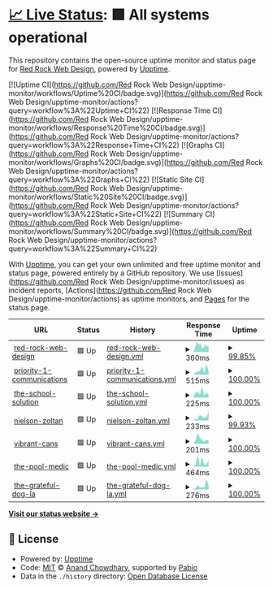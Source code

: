 # [📈 Live Status](https://demo.upptime.js.org): <!--live status--> **🟩 All systems operational**

This repository contains the open-source uptime monitor and status page for [Red Rock Web Design](https://demo.upptime.js.org), powered by [Upptime](https://github.com/upptime/upptime).

[![Uptime CI](https://github.com/Red Rock Web Design/upptime-monitor/workflows/Uptime%20CI/badge.svg)](https://github.com/Red Rock Web Design/upptime-monitor/actions?query=workflow%3A%22Uptime+CI%22)
[![Response Time CI](https://github.com/Red Rock Web Design/upptime-monitor/workflows/Response%20Time%20CI/badge.svg)](https://github.com/Red Rock Web Design/upptime-monitor/actions?query=workflow%3A%22Response+Time+CI%22)
[![Graphs CI](https://github.com/Red Rock Web Design/upptime-monitor/workflows/Graphs%20CI/badge.svg)](https://github.com/Red Rock Web Design/upptime-monitor/actions?query=workflow%3A%22Graphs+CI%22)
[![Static Site CI](https://github.com/Red Rock Web Design/upptime-monitor/workflows/Static%20Site%20CI/badge.svg)](https://github.com/Red Rock Web Design/upptime-monitor/actions?query=workflow%3A%22Static+Site+CI%22)
[![Summary CI](https://github.com/Red Rock Web Design/upptime-monitor/workflows/Summary%20CI/badge.svg)](https://github.com/Red Rock Web Design/upptime-monitor/actions?query=workflow%3A%22Summary+CI%22)

With [Upptime](https://upptime.js.org), you can get your own unlimited and free uptime monitor and status page, powered entirely by a GitHub repository. We use [Issues](https://github.com/Red Rock Web Design/upptime-monitor/issues) as incident reports, [Actions](https://github.com/Red Rock Web Design/upptime-monitor/actions) as uptime monitors, and [Pages](https://demo.upptime.js.org) for the status page.

<!--start: status pages-->
<!-- This summary is generated by Upptime (https://github.com/upptime/upptime) -->
<!-- Do not edit this manually, your changes will be overwritten -->
<!-- prettier-ignore -->
| URL | Status | History | Response Time | Uptime |
| --- | ------ | ------- | ------------- | ------ |
| <img alt="" src="https://icons.duckduckgo.com/ip3/www.redrockwebdesign.com.ico" height="13"> [red-rock-web-design](https://www.redrockwebdesign.com) | 🟩 Up | [red-rock-web-design.yml](https://github.com/Red-Rock-Web-Design/upptime-monitor/commits/HEAD/history/red-rock-web-design.yml) | <details><summary><img alt="Response time graph" src="./graphs/red-rock-web-design/response-time-week.png" height="20"> 360ms</summary><br><a href="https://Red-Rock-Web-Design.github.io/upptime-monitor/history/red-rock-web-design"><img alt="Response time 404" src="https://img.shields.io/endpoint?url=https%3A%2F%2Fraw.githubusercontent.com%2FRed-Rock-Web-Design%2Fupptime-monitor%2FHEAD%2Fapi%2Fred-rock-web-design%2Fresponse-time.json"></a><br><a href="https://Red-Rock-Web-Design.github.io/upptime-monitor/history/red-rock-web-design"><img alt="24-hour response time 323" src="https://img.shields.io/endpoint?url=https%3A%2F%2Fraw.githubusercontent.com%2FRed-Rock-Web-Design%2Fupptime-monitor%2FHEAD%2Fapi%2Fred-rock-web-design%2Fresponse-time-day.json"></a><br><a href="https://Red-Rock-Web-Design.github.io/upptime-monitor/history/red-rock-web-design"><img alt="7-day response time 360" src="https://img.shields.io/endpoint?url=https%3A%2F%2Fraw.githubusercontent.com%2FRed-Rock-Web-Design%2Fupptime-monitor%2FHEAD%2Fapi%2Fred-rock-web-design%2Fresponse-time-week.json"></a><br><a href="https://Red-Rock-Web-Design.github.io/upptime-monitor/history/red-rock-web-design"><img alt="30-day response time 379" src="https://img.shields.io/endpoint?url=https%3A%2F%2Fraw.githubusercontent.com%2FRed-Rock-Web-Design%2Fupptime-monitor%2FHEAD%2Fapi%2Fred-rock-web-design%2Fresponse-time-month.json"></a><br><a href="https://Red-Rock-Web-Design.github.io/upptime-monitor/history/red-rock-web-design"><img alt="1-year response time 404" src="https://img.shields.io/endpoint?url=https%3A%2F%2Fraw.githubusercontent.com%2FRed-Rock-Web-Design%2Fupptime-monitor%2FHEAD%2Fapi%2Fred-rock-web-design%2Fresponse-time-year.json"></a></details> | <details><summary><a href="https://Red-Rock-Web-Design.github.io/upptime-monitor/history/red-rock-web-design">99.85%</a></summary><a href="https://Red-Rock-Web-Design.github.io/upptime-monitor/history/red-rock-web-design"><img alt="All-time uptime 99.97%" src="https://img.shields.io/endpoint?url=https%3A%2F%2Fraw.githubusercontent.com%2FRed-Rock-Web-Design%2Fupptime-monitor%2FHEAD%2Fapi%2Fred-rock-web-design%2Fuptime.json"></a><br><a href="https://Red-Rock-Web-Design.github.io/upptime-monitor/history/red-rock-web-design"><img alt="24-hour uptime 99.34%" src="https://img.shields.io/endpoint?url=https%3A%2F%2Fraw.githubusercontent.com%2FRed-Rock-Web-Design%2Fupptime-monitor%2FHEAD%2Fapi%2Fred-rock-web-design%2Fuptime-day.json"></a><br><a href="https://Red-Rock-Web-Design.github.io/upptime-monitor/history/red-rock-web-design"><img alt="7-day uptime 99.85%" src="https://img.shields.io/endpoint?url=https%3A%2F%2Fraw.githubusercontent.com%2FRed-Rock-Web-Design%2Fupptime-monitor%2FHEAD%2Fapi%2Fred-rock-web-design%2Fuptime-week.json"></a><br><a href="https://Red-Rock-Web-Design.github.io/upptime-monitor/history/red-rock-web-design"><img alt="30-day uptime 99.94%" src="https://img.shields.io/endpoint?url=https%3A%2F%2Fraw.githubusercontent.com%2FRed-Rock-Web-Design%2Fupptime-monitor%2FHEAD%2Fapi%2Fred-rock-web-design%2Fuptime-month.json"></a><br><a href="https://Red-Rock-Web-Design.github.io/upptime-monitor/history/red-rock-web-design"><img alt="1-year uptime 99.97%" src="https://img.shields.io/endpoint?url=https%3A%2F%2Fraw.githubusercontent.com%2FRed-Rock-Web-Design%2Fupptime-monitor%2FHEAD%2Fapi%2Fred-rock-web-design%2Fuptime-year.json"></a></details>
| <img alt="" src="https://icons.duckduckgo.com/ip3/www.priority1communications.com.ico" height="13"> [priority-1-communications](https://www.priority1communications.com) | 🟩 Up | [priority-1-communications.yml](https://github.com/Red-Rock-Web-Design/upptime-monitor/commits/HEAD/history/priority-1-communications.yml) | <details><summary><img alt="Response time graph" src="./graphs/priority-1-communications/response-time-week.png" height="20"> 515ms</summary><br><a href="https://Red-Rock-Web-Design.github.io/upptime-monitor/history/priority-1-communications"><img alt="Response time 373" src="https://img.shields.io/endpoint?url=https%3A%2F%2Fraw.githubusercontent.com%2FRed-Rock-Web-Design%2Fupptime-monitor%2FHEAD%2Fapi%2Fpriority-1-communications%2Fresponse-time.json"></a><br><a href="https://Red-Rock-Web-Design.github.io/upptime-monitor/history/priority-1-communications"><img alt="24-hour response time 285" src="https://img.shields.io/endpoint?url=https%3A%2F%2Fraw.githubusercontent.com%2FRed-Rock-Web-Design%2Fupptime-monitor%2FHEAD%2Fapi%2Fpriority-1-communications%2Fresponse-time-day.json"></a><br><a href="https://Red-Rock-Web-Design.github.io/upptime-monitor/history/priority-1-communications"><img alt="7-day response time 515" src="https://img.shields.io/endpoint?url=https%3A%2F%2Fraw.githubusercontent.com%2FRed-Rock-Web-Design%2Fupptime-monitor%2FHEAD%2Fapi%2Fpriority-1-communications%2Fresponse-time-week.json"></a><br><a href="https://Red-Rock-Web-Design.github.io/upptime-monitor/history/priority-1-communications"><img alt="30-day response time 443" src="https://img.shields.io/endpoint?url=https%3A%2F%2Fraw.githubusercontent.com%2FRed-Rock-Web-Design%2Fupptime-monitor%2FHEAD%2Fapi%2Fpriority-1-communications%2Fresponse-time-month.json"></a><br><a href="https://Red-Rock-Web-Design.github.io/upptime-monitor/history/priority-1-communications"><img alt="1-year response time 373" src="https://img.shields.io/endpoint?url=https%3A%2F%2Fraw.githubusercontent.com%2FRed-Rock-Web-Design%2Fupptime-monitor%2FHEAD%2Fapi%2Fpriority-1-communications%2Fresponse-time-year.json"></a></details> | <details><summary><a href="https://Red-Rock-Web-Design.github.io/upptime-monitor/history/priority-1-communications">100.00%</a></summary><a href="https://Red-Rock-Web-Design.github.io/upptime-monitor/history/priority-1-communications"><img alt="All-time uptime 99.99%" src="https://img.shields.io/endpoint?url=https%3A%2F%2Fraw.githubusercontent.com%2FRed-Rock-Web-Design%2Fupptime-monitor%2FHEAD%2Fapi%2Fpriority-1-communications%2Fuptime.json"></a><br><a href="https://Red-Rock-Web-Design.github.io/upptime-monitor/history/priority-1-communications"><img alt="24-hour uptime 100.00%" src="https://img.shields.io/endpoint?url=https%3A%2F%2Fraw.githubusercontent.com%2FRed-Rock-Web-Design%2Fupptime-monitor%2FHEAD%2Fapi%2Fpriority-1-communications%2Fuptime-day.json"></a><br><a href="https://Red-Rock-Web-Design.github.io/upptime-monitor/history/priority-1-communications"><img alt="7-day uptime 100.00%" src="https://img.shields.io/endpoint?url=https%3A%2F%2Fraw.githubusercontent.com%2FRed-Rock-Web-Design%2Fupptime-monitor%2FHEAD%2Fapi%2Fpriority-1-communications%2Fuptime-week.json"></a><br><a href="https://Red-Rock-Web-Design.github.io/upptime-monitor/history/priority-1-communications"><img alt="30-day uptime 99.98%" src="https://img.shields.io/endpoint?url=https%3A%2F%2Fraw.githubusercontent.com%2FRed-Rock-Web-Design%2Fupptime-monitor%2FHEAD%2Fapi%2Fpriority-1-communications%2Fuptime-month.json"></a><br><a href="https://Red-Rock-Web-Design.github.io/upptime-monitor/history/priority-1-communications"><img alt="1-year uptime 99.99%" src="https://img.shields.io/endpoint?url=https%3A%2F%2Fraw.githubusercontent.com%2FRed-Rock-Web-Design%2Fupptime-monitor%2FHEAD%2Fapi%2Fpriority-1-communications%2Fuptime-year.json"></a></details>
| <img alt="" src="https://icons.duckduckgo.com/ip3/theschoolsolution.com.ico" height="13"> [the-school-solution](https://theschoolsolution.com) | 🟩 Up | [the-school-solution.yml](https://github.com/Red-Rock-Web-Design/upptime-monitor/commits/HEAD/history/the-school-solution.yml) | <details><summary><img alt="Response time graph" src="./graphs/the-school-solution/response-time-week.png" height="20"> 225ms</summary><br><a href="https://Red-Rock-Web-Design.github.io/upptime-monitor/history/the-school-solution"><img alt="Response time 309" src="https://img.shields.io/endpoint?url=https%3A%2F%2Fraw.githubusercontent.com%2FRed-Rock-Web-Design%2Fupptime-monitor%2FHEAD%2Fapi%2Fthe-school-solution%2Fresponse-time.json"></a><br><a href="https://Red-Rock-Web-Design.github.io/upptime-monitor/history/the-school-solution"><img alt="24-hour response time 118" src="https://img.shields.io/endpoint?url=https%3A%2F%2Fraw.githubusercontent.com%2FRed-Rock-Web-Design%2Fupptime-monitor%2FHEAD%2Fapi%2Fthe-school-solution%2Fresponse-time-day.json"></a><br><a href="https://Red-Rock-Web-Design.github.io/upptime-monitor/history/the-school-solution"><img alt="7-day response time 225" src="https://img.shields.io/endpoint?url=https%3A%2F%2Fraw.githubusercontent.com%2FRed-Rock-Web-Design%2Fupptime-monitor%2FHEAD%2Fapi%2Fthe-school-solution%2Fresponse-time-week.json"></a><br><a href="https://Red-Rock-Web-Design.github.io/upptime-monitor/history/the-school-solution"><img alt="30-day response time 528" src="https://img.shields.io/endpoint?url=https%3A%2F%2Fraw.githubusercontent.com%2FRed-Rock-Web-Design%2Fupptime-monitor%2FHEAD%2Fapi%2Fthe-school-solution%2Fresponse-time-month.json"></a><br><a href="https://Red-Rock-Web-Design.github.io/upptime-monitor/history/the-school-solution"><img alt="1-year response time 309" src="https://img.shields.io/endpoint?url=https%3A%2F%2Fraw.githubusercontent.com%2FRed-Rock-Web-Design%2Fupptime-monitor%2FHEAD%2Fapi%2Fthe-school-solution%2Fresponse-time-year.json"></a></details> | <details><summary><a href="https://Red-Rock-Web-Design.github.io/upptime-monitor/history/the-school-solution">100.00%</a></summary><a href="https://Red-Rock-Web-Design.github.io/upptime-monitor/history/the-school-solution"><img alt="All-time uptime 99.99%" src="https://img.shields.io/endpoint?url=https%3A%2F%2Fraw.githubusercontent.com%2FRed-Rock-Web-Design%2Fupptime-monitor%2FHEAD%2Fapi%2Fthe-school-solution%2Fuptime.json"></a><br><a href="https://Red-Rock-Web-Design.github.io/upptime-monitor/history/the-school-solution"><img alt="24-hour uptime 100.00%" src="https://img.shields.io/endpoint?url=https%3A%2F%2Fraw.githubusercontent.com%2FRed-Rock-Web-Design%2Fupptime-monitor%2FHEAD%2Fapi%2Fthe-school-solution%2Fuptime-day.json"></a><br><a href="https://Red-Rock-Web-Design.github.io/upptime-monitor/history/the-school-solution"><img alt="7-day uptime 100.00%" src="https://img.shields.io/endpoint?url=https%3A%2F%2Fraw.githubusercontent.com%2FRed-Rock-Web-Design%2Fupptime-monitor%2FHEAD%2Fapi%2Fthe-school-solution%2Fuptime-week.json"></a><br><a href="https://Red-Rock-Web-Design.github.io/upptime-monitor/history/the-school-solution"><img alt="30-day uptime 99.98%" src="https://img.shields.io/endpoint?url=https%3A%2F%2Fraw.githubusercontent.com%2FRed-Rock-Web-Design%2Fupptime-monitor%2FHEAD%2Fapi%2Fthe-school-solution%2Fuptime-month.json"></a><br><a href="https://Red-Rock-Web-Design.github.io/upptime-monitor/history/the-school-solution"><img alt="1-year uptime 99.99%" src="https://img.shields.io/endpoint?url=https%3A%2F%2Fraw.githubusercontent.com%2FRed-Rock-Web-Design%2Fupptime-monitor%2FHEAD%2Fapi%2Fthe-school-solution%2Fuptime-year.json"></a></details>
| <img alt="" src="https://icons.duckduckgo.com/ip3/nielsonzoltan.com.ico" height="13"> [nielson-zoltan](https://nielsonzoltan.com) | 🟩 Up | [nielson-zoltan.yml](https://github.com/Red-Rock-Web-Design/upptime-monitor/commits/HEAD/history/nielson-zoltan.yml) | <details><summary><img alt="Response time graph" src="./graphs/nielson-zoltan/response-time-week.png" height="20"> 233ms</summary><br><a href="https://Red-Rock-Web-Design.github.io/upptime-monitor/history/nielson-zoltan"><img alt="Response time 263" src="https://img.shields.io/endpoint?url=https%3A%2F%2Fraw.githubusercontent.com%2FRed-Rock-Web-Design%2Fupptime-monitor%2FHEAD%2Fapi%2Fnielson-zoltan%2Fresponse-time.json"></a><br><a href="https://Red-Rock-Web-Design.github.io/upptime-monitor/history/nielson-zoltan"><img alt="24-hour response time 578" src="https://img.shields.io/endpoint?url=https%3A%2F%2Fraw.githubusercontent.com%2FRed-Rock-Web-Design%2Fupptime-monitor%2FHEAD%2Fapi%2Fnielson-zoltan%2Fresponse-time-day.json"></a><br><a href="https://Red-Rock-Web-Design.github.io/upptime-monitor/history/nielson-zoltan"><img alt="7-day response time 233" src="https://img.shields.io/endpoint?url=https%3A%2F%2Fraw.githubusercontent.com%2FRed-Rock-Web-Design%2Fupptime-monitor%2FHEAD%2Fapi%2Fnielson-zoltan%2Fresponse-time-week.json"></a><br><a href="https://Red-Rock-Web-Design.github.io/upptime-monitor/history/nielson-zoltan"><img alt="30-day response time 336" src="https://img.shields.io/endpoint?url=https%3A%2F%2Fraw.githubusercontent.com%2FRed-Rock-Web-Design%2Fupptime-monitor%2FHEAD%2Fapi%2Fnielson-zoltan%2Fresponse-time-month.json"></a><br><a href="https://Red-Rock-Web-Design.github.io/upptime-monitor/history/nielson-zoltan"><img alt="1-year response time 263" src="https://img.shields.io/endpoint?url=https%3A%2F%2Fraw.githubusercontent.com%2FRed-Rock-Web-Design%2Fupptime-monitor%2FHEAD%2Fapi%2Fnielson-zoltan%2Fresponse-time-year.json"></a></details> | <details><summary><a href="https://Red-Rock-Web-Design.github.io/upptime-monitor/history/nielson-zoltan">99.93%</a></summary><a href="https://Red-Rock-Web-Design.github.io/upptime-monitor/history/nielson-zoltan"><img alt="All-time uptime 99.78%" src="https://img.shields.io/endpoint?url=https%3A%2F%2Fraw.githubusercontent.com%2FRed-Rock-Web-Design%2Fupptime-monitor%2FHEAD%2Fapi%2Fnielson-zoltan%2Fuptime.json"></a><br><a href="https://Red-Rock-Web-Design.github.io/upptime-monitor/history/nielson-zoltan"><img alt="24-hour uptime 100.00%" src="https://img.shields.io/endpoint?url=https%3A%2F%2Fraw.githubusercontent.com%2FRed-Rock-Web-Design%2Fupptime-monitor%2FHEAD%2Fapi%2Fnielson-zoltan%2Fuptime-day.json"></a><br><a href="https://Red-Rock-Web-Design.github.io/upptime-monitor/history/nielson-zoltan"><img alt="7-day uptime 99.93%" src="https://img.shields.io/endpoint?url=https%3A%2F%2Fraw.githubusercontent.com%2FRed-Rock-Web-Design%2Fupptime-monitor%2FHEAD%2Fapi%2Fnielson-zoltan%2Fuptime-week.json"></a><br><a href="https://Red-Rock-Web-Design.github.io/upptime-monitor/history/nielson-zoltan"><img alt="30-day uptime 99.82%" src="https://img.shields.io/endpoint?url=https%3A%2F%2Fraw.githubusercontent.com%2FRed-Rock-Web-Design%2Fupptime-monitor%2FHEAD%2Fapi%2Fnielson-zoltan%2Fuptime-month.json"></a><br><a href="https://Red-Rock-Web-Design.github.io/upptime-monitor/history/nielson-zoltan"><img alt="1-year uptime 99.78%" src="https://img.shields.io/endpoint?url=https%3A%2F%2Fraw.githubusercontent.com%2FRed-Rock-Web-Design%2Fupptime-monitor%2FHEAD%2Fapi%2Fnielson-zoltan%2Fuptime-year.json"></a></details>
| <img alt="" src="https://icons.duckduckgo.com/ip3/vibrantcans.com.ico" height="13"> [vibrant-cans](https://vibrantcans.com) | 🟩 Up | [vibrant-cans.yml](https://github.com/Red-Rock-Web-Design/upptime-monitor/commits/HEAD/history/vibrant-cans.yml) | <details><summary><img alt="Response time graph" src="./graphs/vibrant-cans/response-time-week.png" height="20"> 201ms</summary><br><a href="https://Red-Rock-Web-Design.github.io/upptime-monitor/history/vibrant-cans"><img alt="Response time 208" src="https://img.shields.io/endpoint?url=https%3A%2F%2Fraw.githubusercontent.com%2FRed-Rock-Web-Design%2Fupptime-monitor%2FHEAD%2Fapi%2Fvibrant-cans%2Fresponse-time.json"></a><br><a href="https://Red-Rock-Web-Design.github.io/upptime-monitor/history/vibrant-cans"><img alt="24-hour response time 120" src="https://img.shields.io/endpoint?url=https%3A%2F%2Fraw.githubusercontent.com%2FRed-Rock-Web-Design%2Fupptime-monitor%2FHEAD%2Fapi%2Fvibrant-cans%2Fresponse-time-day.json"></a><br><a href="https://Red-Rock-Web-Design.github.io/upptime-monitor/history/vibrant-cans"><img alt="7-day response time 201" src="https://img.shields.io/endpoint?url=https%3A%2F%2Fraw.githubusercontent.com%2FRed-Rock-Web-Design%2Fupptime-monitor%2FHEAD%2Fapi%2Fvibrant-cans%2Fresponse-time-week.json"></a><br><a href="https://Red-Rock-Web-Design.github.io/upptime-monitor/history/vibrant-cans"><img alt="30-day response time 202" src="https://img.shields.io/endpoint?url=https%3A%2F%2Fraw.githubusercontent.com%2FRed-Rock-Web-Design%2Fupptime-monitor%2FHEAD%2Fapi%2Fvibrant-cans%2Fresponse-time-month.json"></a><br><a href="https://Red-Rock-Web-Design.github.io/upptime-monitor/history/vibrant-cans"><img alt="1-year response time 208" src="https://img.shields.io/endpoint?url=https%3A%2F%2Fraw.githubusercontent.com%2FRed-Rock-Web-Design%2Fupptime-monitor%2FHEAD%2Fapi%2Fvibrant-cans%2Fresponse-time-year.json"></a></details> | <details><summary><a href="https://Red-Rock-Web-Design.github.io/upptime-monitor/history/vibrant-cans">100.00%</a></summary><a href="https://Red-Rock-Web-Design.github.io/upptime-monitor/history/vibrant-cans"><img alt="All-time uptime 99.99%" src="https://img.shields.io/endpoint?url=https%3A%2F%2Fraw.githubusercontent.com%2FRed-Rock-Web-Design%2Fupptime-monitor%2FHEAD%2Fapi%2Fvibrant-cans%2Fuptime.json"></a><br><a href="https://Red-Rock-Web-Design.github.io/upptime-monitor/history/vibrant-cans"><img alt="24-hour uptime 100.00%" src="https://img.shields.io/endpoint?url=https%3A%2F%2Fraw.githubusercontent.com%2FRed-Rock-Web-Design%2Fupptime-monitor%2FHEAD%2Fapi%2Fvibrant-cans%2Fuptime-day.json"></a><br><a href="https://Red-Rock-Web-Design.github.io/upptime-monitor/history/vibrant-cans"><img alt="7-day uptime 100.00%" src="https://img.shields.io/endpoint?url=https%3A%2F%2Fraw.githubusercontent.com%2FRed-Rock-Web-Design%2Fupptime-monitor%2FHEAD%2Fapi%2Fvibrant-cans%2Fuptime-week.json"></a><br><a href="https://Red-Rock-Web-Design.github.io/upptime-monitor/history/vibrant-cans"><img alt="30-day uptime 100.00%" src="https://img.shields.io/endpoint?url=https%3A%2F%2Fraw.githubusercontent.com%2FRed-Rock-Web-Design%2Fupptime-monitor%2FHEAD%2Fapi%2Fvibrant-cans%2Fuptime-month.json"></a><br><a href="https://Red-Rock-Web-Design.github.io/upptime-monitor/history/vibrant-cans"><img alt="1-year uptime 99.99%" src="https://img.shields.io/endpoint?url=https%3A%2F%2Fraw.githubusercontent.com%2FRed-Rock-Web-Design%2Fupptime-monitor%2FHEAD%2Fapi%2Fvibrant-cans%2Fuptime-year.json"></a></details>
| <img alt="" src="https://icons.duckduckgo.com/ip3/thepoolmedic.org.ico" height="13"> [the-pool-medic](https://thepoolmedic.org) | 🟩 Up | [the-pool-medic.yml](https://github.com/Red-Rock-Web-Design/upptime-monitor/commits/HEAD/history/the-pool-medic.yml) | <details><summary><img alt="Response time graph" src="./graphs/the-pool-medic/response-time-week.png" height="20"> 464ms</summary><br><a href="https://Red-Rock-Web-Design.github.io/upptime-monitor/history/the-pool-medic"><img alt="Response time 397" src="https://img.shields.io/endpoint?url=https%3A%2F%2Fraw.githubusercontent.com%2FRed-Rock-Web-Design%2Fupptime-monitor%2FHEAD%2Fapi%2Fthe-pool-medic%2Fresponse-time.json"></a><br><a href="https://Red-Rock-Web-Design.github.io/upptime-monitor/history/the-pool-medic"><img alt="24-hour response time 630" src="https://img.shields.io/endpoint?url=https%3A%2F%2Fraw.githubusercontent.com%2FRed-Rock-Web-Design%2Fupptime-monitor%2FHEAD%2Fapi%2Fthe-pool-medic%2Fresponse-time-day.json"></a><br><a href="https://Red-Rock-Web-Design.github.io/upptime-monitor/history/the-pool-medic"><img alt="7-day response time 464" src="https://img.shields.io/endpoint?url=https%3A%2F%2Fraw.githubusercontent.com%2FRed-Rock-Web-Design%2Fupptime-monitor%2FHEAD%2Fapi%2Fthe-pool-medic%2Fresponse-time-week.json"></a><br><a href="https://Red-Rock-Web-Design.github.io/upptime-monitor/history/the-pool-medic"><img alt="30-day response time 450" src="https://img.shields.io/endpoint?url=https%3A%2F%2Fraw.githubusercontent.com%2FRed-Rock-Web-Design%2Fupptime-monitor%2FHEAD%2Fapi%2Fthe-pool-medic%2Fresponse-time-month.json"></a><br><a href="https://Red-Rock-Web-Design.github.io/upptime-monitor/history/the-pool-medic"><img alt="1-year response time 397" src="https://img.shields.io/endpoint?url=https%3A%2F%2Fraw.githubusercontent.com%2FRed-Rock-Web-Design%2Fupptime-monitor%2FHEAD%2Fapi%2Fthe-pool-medic%2Fresponse-time-year.json"></a></details> | <details><summary><a href="https://Red-Rock-Web-Design.github.io/upptime-monitor/history/the-pool-medic">100.00%</a></summary><a href="https://Red-Rock-Web-Design.github.io/upptime-monitor/history/the-pool-medic"><img alt="All-time uptime 99.99%" src="https://img.shields.io/endpoint?url=https%3A%2F%2Fraw.githubusercontent.com%2FRed-Rock-Web-Design%2Fupptime-monitor%2FHEAD%2Fapi%2Fthe-pool-medic%2Fuptime.json"></a><br><a href="https://Red-Rock-Web-Design.github.io/upptime-monitor/history/the-pool-medic"><img alt="24-hour uptime 100.00%" src="https://img.shields.io/endpoint?url=https%3A%2F%2Fraw.githubusercontent.com%2FRed-Rock-Web-Design%2Fupptime-monitor%2FHEAD%2Fapi%2Fthe-pool-medic%2Fuptime-day.json"></a><br><a href="https://Red-Rock-Web-Design.github.io/upptime-monitor/history/the-pool-medic"><img alt="7-day uptime 100.00%" src="https://img.shields.io/endpoint?url=https%3A%2F%2Fraw.githubusercontent.com%2FRed-Rock-Web-Design%2Fupptime-monitor%2FHEAD%2Fapi%2Fthe-pool-medic%2Fuptime-week.json"></a><br><a href="https://Red-Rock-Web-Design.github.io/upptime-monitor/history/the-pool-medic"><img alt="30-day uptime 99.98%" src="https://img.shields.io/endpoint?url=https%3A%2F%2Fraw.githubusercontent.com%2FRed-Rock-Web-Design%2Fupptime-monitor%2FHEAD%2Fapi%2Fthe-pool-medic%2Fuptime-month.json"></a><br><a href="https://Red-Rock-Web-Design.github.io/upptime-monitor/history/the-pool-medic"><img alt="1-year uptime 99.99%" src="https://img.shields.io/endpoint?url=https%3A%2F%2Fraw.githubusercontent.com%2FRed-Rock-Web-Design%2Fupptime-monitor%2FHEAD%2Fapi%2Fthe-pool-medic%2Fuptime-year.json"></a></details>
| <img alt="" src="https://icons.duckduckgo.com/ip3/thegratefuldogla.com.ico" height="13"> [the-grateful-dog-la](https://thegratefuldogla.com) | 🟩 Up | [the-grateful-dog-la.yml](https://github.com/Red-Rock-Web-Design/upptime-monitor/commits/HEAD/history/the-grateful-dog-la.yml) | <details><summary><img alt="Response time graph" src="./graphs/the-grateful-dog-la/response-time-week.png" height="20"> 276ms</summary><br><a href="https://Red-Rock-Web-Design.github.io/upptime-monitor/history/the-grateful-dog-la"><img alt="Response time 264" src="https://img.shields.io/endpoint?url=https%3A%2F%2Fraw.githubusercontent.com%2FRed-Rock-Web-Design%2Fupptime-monitor%2FHEAD%2Fapi%2Fthe-grateful-dog-la%2Fresponse-time.json"></a><br><a href="https://Red-Rock-Web-Design.github.io/upptime-monitor/history/the-grateful-dog-la"><img alt="24-hour response time 287" src="https://img.shields.io/endpoint?url=https%3A%2F%2Fraw.githubusercontent.com%2FRed-Rock-Web-Design%2Fupptime-monitor%2FHEAD%2Fapi%2Fthe-grateful-dog-la%2Fresponse-time-day.json"></a><br><a href="https://Red-Rock-Web-Design.github.io/upptime-monitor/history/the-grateful-dog-la"><img alt="7-day response time 276" src="https://img.shields.io/endpoint?url=https%3A%2F%2Fraw.githubusercontent.com%2FRed-Rock-Web-Design%2Fupptime-monitor%2FHEAD%2Fapi%2Fthe-grateful-dog-la%2Fresponse-time-week.json"></a><br><a href="https://Red-Rock-Web-Design.github.io/upptime-monitor/history/the-grateful-dog-la"><img alt="30-day response time 301" src="https://img.shields.io/endpoint?url=https%3A%2F%2Fraw.githubusercontent.com%2FRed-Rock-Web-Design%2Fupptime-monitor%2FHEAD%2Fapi%2Fthe-grateful-dog-la%2Fresponse-time-month.json"></a><br><a href="https://Red-Rock-Web-Design.github.io/upptime-monitor/history/the-grateful-dog-la"><img alt="1-year response time 264" src="https://img.shields.io/endpoint?url=https%3A%2F%2Fraw.githubusercontent.com%2FRed-Rock-Web-Design%2Fupptime-monitor%2FHEAD%2Fapi%2Fthe-grateful-dog-la%2Fresponse-time-year.json"></a></details> | <details><summary><a href="https://Red-Rock-Web-Design.github.io/upptime-monitor/history/the-grateful-dog-la">100.00%</a></summary><a href="https://Red-Rock-Web-Design.github.io/upptime-monitor/history/the-grateful-dog-la"><img alt="All-time uptime 99.99%" src="https://img.shields.io/endpoint?url=https%3A%2F%2Fraw.githubusercontent.com%2FRed-Rock-Web-Design%2Fupptime-monitor%2FHEAD%2Fapi%2Fthe-grateful-dog-la%2Fuptime.json"></a><br><a href="https://Red-Rock-Web-Design.github.io/upptime-monitor/history/the-grateful-dog-la"><img alt="24-hour uptime 100.00%" src="https://img.shields.io/endpoint?url=https%3A%2F%2Fraw.githubusercontent.com%2FRed-Rock-Web-Design%2Fupptime-monitor%2FHEAD%2Fapi%2Fthe-grateful-dog-la%2Fuptime-day.json"></a><br><a href="https://Red-Rock-Web-Design.github.io/upptime-monitor/history/the-grateful-dog-la"><img alt="7-day uptime 100.00%" src="https://img.shields.io/endpoint?url=https%3A%2F%2Fraw.githubusercontent.com%2FRed-Rock-Web-Design%2Fupptime-monitor%2FHEAD%2Fapi%2Fthe-grateful-dog-la%2Fuptime-week.json"></a><br><a href="https://Red-Rock-Web-Design.github.io/upptime-monitor/history/the-grateful-dog-la"><img alt="30-day uptime 99.98%" src="https://img.shields.io/endpoint?url=https%3A%2F%2Fraw.githubusercontent.com%2FRed-Rock-Web-Design%2Fupptime-monitor%2FHEAD%2Fapi%2Fthe-grateful-dog-la%2Fuptime-month.json"></a><br><a href="https://Red-Rock-Web-Design.github.io/upptime-monitor/history/the-grateful-dog-la"><img alt="1-year uptime 99.99%" src="https://img.shields.io/endpoint?url=https%3A%2F%2Fraw.githubusercontent.com%2FRed-Rock-Web-Design%2Fupptime-monitor%2FHEAD%2Fapi%2Fthe-grateful-dog-la%2Fuptime-year.json"></a></details>

<!--end: status pages-->

[**Visit our status website →**](https://demo.upptime.js.org)

## 📄 License

- Powered by: [Upptime](https://github.com/upptime/upptime)
- Code: [MIT](./LICENSE) © [Anand Chowdhary](https://anandchowdhary.com), supported by [Pabio](https://pabio.com)
- Data in the `./history` directory: [Open Database License](https://opendatacommons.org/licenses/odbl/1-0/)
